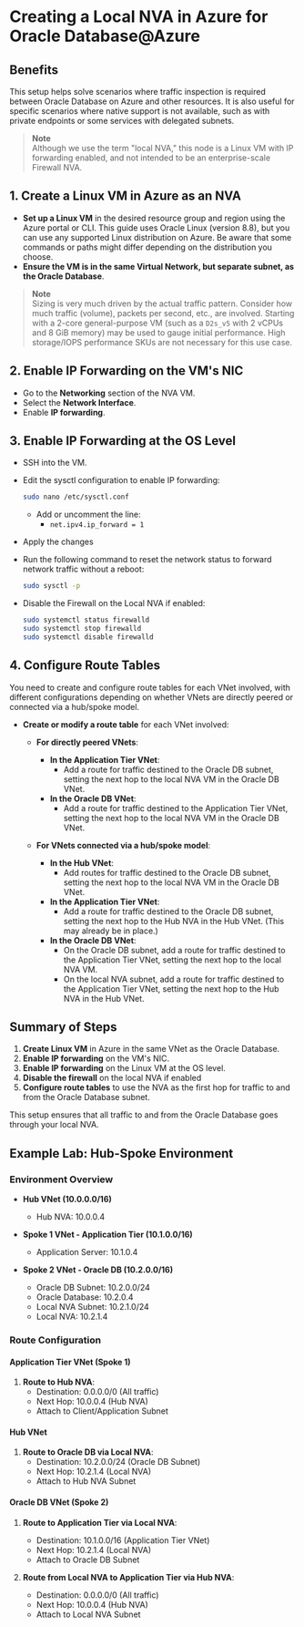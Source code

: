 # Creating a Local NVA in Azure for Oracle Database@Azure

## Benefits

This setup helps solve scenarios where traffic inspection is required between Oracle Database on Azure and other resources. It is also useful for specific scenarios where native support is not available, such as with private endpoints or some services with delegated subnets.

> **Note**  
> Although we use the term "local NVA," this node is a Linux VM with IP forwarding enabled, and not intended to be an enterprise-scale Firewall NVA.

## 1. Create a Linux VM in Azure as an NVA

- **Set up a Linux VM** in the desired resource group and region using the Azure portal or CLI. This guide uses Oracle Linux (version 8.8), but you can use any supported Linux distribution on Azure. Be aware that some commands or paths might differ depending on the distribution you choose.
- **Ensure the VM is in the same Virtual Network, but separate subnet, as the Oracle Database**.

> **Note**  
> Sizing is very much driven by the actual traffic pattern. Consider how much traffic (volume), packets per second, etc., are involved. Starting with a 2-core general-purpose VM (such as a `D2s_v5` with 2 vCPUs and 8 GiB memory) may be used to gauge initial performance. High storage/IOPS performance SKUs are not necessary for this use case.

## 2. Enable IP Forwarding on the VM's NIC

- Go to the **Networking** section of the NVA VM.
- Select the **Network Interface**.
- Enable **IP forwarding**.

## 3. Enable IP Forwarding at the OS Level

- SSH into the VM.
- Edit the sysctl configuration to enable IP forwarding:
  ```bash
  sudo nano /etc/sysctl.conf
  ```
  - Add or uncomment the line:
    - `net.ipv4.ip_forward = 1`
- Apply the changes
- Run the following command to reset the network status to forward network traffic without a reboot:

  ```bash
  sudo sysctl -p
  ```

- Disable the Firewall on the Local NVA if enabled:
  ```bash
  sudo systemctl status firewalld
  sudo systemctl stop firewalld
  sudo systemctl disable firewalld
  ```

## 4. Configure Route Tables

You need to create and configure route tables for each VNet involved, with different configurations depending on whether VNets are directly peered or connected via a hub/spoke model.

- **Create or modify a route table** for each VNet involved:

  - **For directly peered VNets**:

    - **In the Application Tier VNet**:
      - Add a route for traffic destined to the Oracle DB subnet, setting the next hop to the local NVA VM in the Oracle DB VNet.
    - **In the Oracle DB VNet**:
      - Add a route for traffic destined to the Application Tier VNet, setting the next hop to the local NVA VM in the Oracle DB VNet.

  - **For VNets connected via a hub/spoke model**:
    - **In the Hub VNet**:
      - Add routes for traffic destined to the Oracle DB subnet, setting the next hop to the local NVA VM in the Oracle DB VNet.
    - **In the Application Tier VNet**:
      - Add a route for traffic destined to the Oracle DB subnet, setting the next hop to the Hub NVA in the Hub VNet. (This may already be in place.)
    - **In the Oracle DB VNet**:
      - On the Oracle DB subnet, add a route for traffic destined to the Application Tier VNet, setting the next hop to the local NVA VM.
      - On the local NVA subnet, add a route for traffic destined to the Application Tier VNet, setting the next hop to the Hub NVA in the Hub VNet.

## Summary of Steps

1. **Create Linux VM** in Azure in the same VNet as the Oracle Database.
2. **Enable IP forwarding** on the VM's NIC.
3. **Enable IP forwarding** on the Linux VM at the OS level.
4. **Disable the firewall** on the local NVA if enabled
5. **Configure route tables** to use the NVA as the first hop for traffic to and from the Oracle Database subnet.

This setup ensures that all traffic to and from the Oracle Database goes through your local NVA.

## Example Lab: Hub-Spoke Environment

### Environment Overview

- **Hub VNet (10.0.0.0/16)**

  - Hub NVA: 10.0.0.4

- **Spoke 1 VNet - Application Tier (10.1.0.0/16)**

  - Application Server: 10.1.0.4

- **Spoke 2 VNet - Oracle DB (10.2.0.0/16)**
  - Oracle DB Subnet: 10.2.0.0/24
  - Oracle Database: 10.2.0.4
  - Local NVA Subnet: 10.2.1.0/24
  - Local NVA: 10.2.1.4

### Route Configuration

#### Application Tier VNet (Spoke 1)

1. **Route to Hub NVA**:
   - Destination: 0.0.0.0/0 (All traffic)
   - Next Hop: 10.0.0.4 (Hub NVA)
   - Attach to Client/Application Subnet

#### Hub VNet

1. **Route to Oracle DB via Local NVA**:
   - Destination: 10.2.0.0/24 (Oracle DB Subnet)
   - Next Hop: 10.2.1.4 (Local NVA)
   - Attach to Hub NVA Subnet

#### Oracle DB VNet (Spoke 2)

1. **Route to Application Tier via Local NVA**:

   - Destination: 10.1.0.0/16 (Application Tier VNet)
   - Next Hop: 10.2.1.4 (Local NVA)
   - Attach to Oracle DB Subnet

2. **Route from Local NVA to Application Tier via Hub NVA**:
   - Destination: 0.0.0.0/0 (All traffic)
   - Next Hop: 10.0.0.4 (Hub NVA)
   - Attach to Local NVA Subnet
